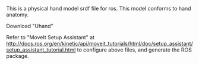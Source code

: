 This is a physical hand model srdf file for ros.
This model conforms to hand anatomy.

Download "Uhand"

Refer to "MoveIt Setup Assistant" at http://docs.ros.org/en/kinetic/api/moveit_tutorials/html/doc/setup_assistant/setup_assistant_tutorial.html to configure above files, and generate the ROS package.
